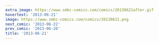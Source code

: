 ```yaml
---
extra_image: https://www.smbc-comics.com/comics/20130621after.gif
hovertext: '2013-06-21'
image: https://www.smbc-comics.com/comics/20130621.png
next_comic: '2013-06-22'
prev_comic: '2013-06-20'
title: '2013-06-21'
---
```


